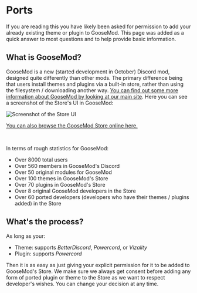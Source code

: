 # Ports

If you are reading this you have likely been asked for permission to add your already existing theme or plugin to GooseMod. This page was added as a quick answer to most questions and to help provide basic information.


## What is GooseMod?

GooseMod is a new (started development in October) Discord mod, designed quite differently than other mods. The primary difference being that users install themes and plugins via a built-in store, rather than using the filesystem / downloading another way. [You can find out some more information about GooseMod by looking at our main site](https://goosemod.com). Here you can see a screenshot of the Store's UI in GooseMod:

![Screenshot of the Store UI](https://media.discordapp.net/attachments/756146058924392545/854274691672834048/gm_ss_store.png)

[You can also browse the GooseMod Store online here.](https://store.goosemod.com)

<br>

In terms of rough statistics for GooseMod:
  - Over 8000 total users
  - Over 560 members in GooseMod's Discord
  - Over 50 original modules for GooseMod
  - Over 100 themes in GooseMod's Store
  - Over 70 plugins in GooseMod's Store
  - Over 8 original GooseMod developers in the Store
  - Over 60 ported developers (developers who have their themes / plugins added) in the Store


## What's the process?

As long as your:
 - Theme: supports *BetterDiscord*, *Powercord*, or *Vizality*
 - Plugin: supports *Powercord*

Then it is as easy as just giving your explicit permission for it to be added to GooseMod's Store. We make sure we always get consent before adding any form of ported plugin or theme to the Store as we want to respect developer's wishes. You can change your decision at any time.
